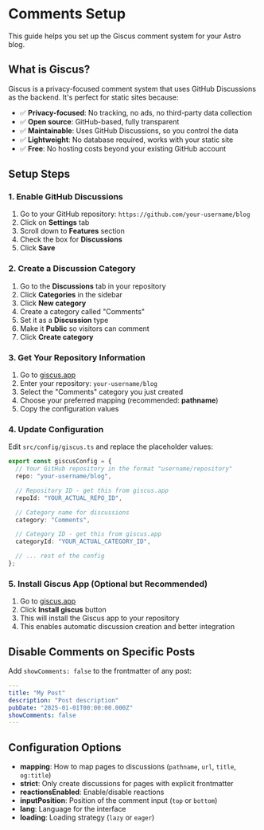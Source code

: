 # Comments Setup

This guide helps you set up the Giscus comment system for your Astro blog.

## What is Giscus?

Giscus is a privacy-focused comment system that uses GitHub Discussions as the backend. It's perfect for static sites because:

- ✅ **Privacy-focused**: No tracking, no ads, no third-party data collection
- ✅ **Open source**: GitHub-based, fully transparent
- ✅ **Maintainable**: Uses GitHub Discussions, so you control the data
- ✅ **Lightweight**: No database required, works with your static site
- ✅ **Free**: No hosting costs beyond your existing GitHub account

## Setup Steps

### 1. Enable GitHub Discussions

1. Go to your GitHub repository: `https://github.com/your-username/blog`
2. Click on **Settings** tab
3. Scroll down to **Features** section
4. Check the box for **Discussions**
5. Click **Save**

### 2. Create a Discussion Category

1. Go to the **Discussions** tab in your repository
2. Click **Categories** in the sidebar
3. Click **New category**
4. Create a category called "Comments"
5. Set it as a **Discussion** type
6. Make it **Public** so visitors can comment
7. Click **Create category**

### 3. Get Your Repository Information

1. Go to [giscus.app](https://giscus.app)
2. Enter your repository: `your-username/blog`
3. Select the "Comments" category you just created
4. Choose your preferred mapping (recommended: **pathname**)
5. Copy the configuration values

### 4. Update Configuration

Edit `src/config/giscus.ts` and replace the placeholder values:

```typescript
export const giscusConfig = {
  // Your GitHub repository in the format "username/repository"
  repo: "your-username/blog",

  // Repository ID - get this from giscus.app
  repoId: "YOUR_ACTUAL_REPO_ID",

  // Category name for discussions
  category: "Comments",

  // Category ID - get this from giscus.app
  categoryId: "YOUR_ACTUAL_CATEGORY_ID",

  // ... rest of the config
};
```

### 5. Install Giscus App (Optional but Recommended)

1. Go to [giscus.app](https://giscus.app)
2. Click **Install giscus** button
3. This will install the Giscus app to your repository
4. This enables automatic discussion creation and better integration

## Disable Comments on Specific Posts

Add `showComments: false` to the frontmatter of any post:

```yaml
---
title: "My Post"
description: "Post description"
pubDate: "2025-01-01T00:00:00.000Z"
showComments: false
---
```

## Configuration Options

- **mapping**: How to map pages to discussions (`pathname`, `url`, `title`, `og:title`)
- **strict**: Only create discussions for pages with explicit frontmatter
- **reactionsEnabled**: Enable/disable reactions
- **inputPosition**: Position of the comment input (`top` or `bottom`)
- **lang**: Language for the interface
- **loading**: Loading strategy (`lazy` or `eager`) 